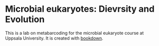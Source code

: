 # Microbial eukaryotes: Dievrsity and Evolution

This is a lab on metabarcoding for the microbial eukaryote course at Uppsala University. It is created with [bookdown](https://github.com/rstudio/bookdown). 

